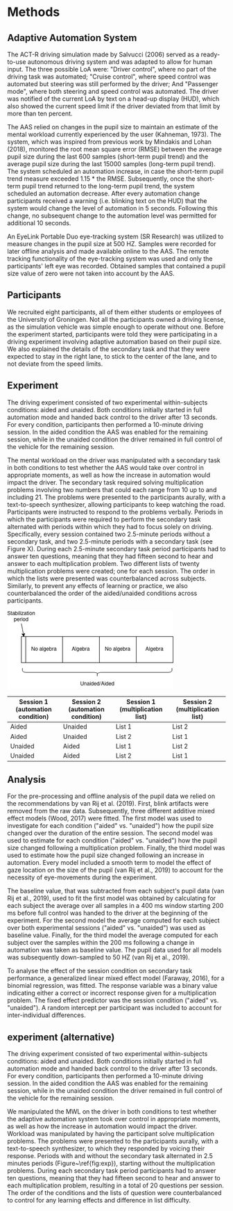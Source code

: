 # Methods

## Adaptive Automation System

The ACT-R driving simulation made by Salvucci (2006) served as a ready-to-use autonomous driving system and was adapted to allow for human input. The three possible LoA were: "Driver control", where no part of the driving task was automated; "Cruise control", where speed control was automated but steering was still performed by the driver; And "Passenger mode", where both steering and speed control was automated. The driver was notified of the current LoA by text on a head-up display (HUD), which also showed the current speed limit if the driver deviated from that limit by more than ten percent.

The AAS relied on changes in the pupil size to maintain an estimate of the mental workload currently experienced by the user (Kahneman, 1973). The system, which was inspired from previous work by Mindakis and Lohan (2018), monitored the root mean square error (RMSE) between the average pupil size during the last 600 samples (short-term pupil trend) and the average pupil size during the last 15000 samples (long-term pupil trend). The system scheduled an automation increase, in case the short-term pupil trend measure exceeded 1.15 * the RMSE. Subsequently, once the short-term pupil trend returned to the long-term pupil trend, the system scheduled an automation decrease. After every automation change participants received a warning (i.e. blinking text on the HUD) that the system would change the level of automation in 5 seconds. Following this change, no subsequent change to the automation level was permitted for additional 10 seconds.

An EyeLink Portable Duo eye-tracking system (SR Research) was utilized to measure changes in the pupil size at 500 HZ. Samples were recorded for later offline analysis and made available online to the AAS. The remote tracking functionality of the eye-tracking system was used and only the participants' left eye was recorded. Obtained samples that contained a pupil size value of zero were not taken into account by the AAS.

## Participants

We recruited eight participants, all of them either students or employees of the University of Groningen. Not all the participants owned a driving license, as the simulation vehicle was simple enough to operate without one. Before the experiment started, participants were told they were participating in a driving experiment involving adaptive automation based on their pupil size. We also explained the details of the secondary task and that they were expected to stay in the right lane, to stick to the center of the lane, and to not deviate from the speed limits.

## Experiment
The driving experiment consisted of two experimental within-subjects conditions: aided and unaided. Both conditions initially started in full automation mode and handed back control to the driver after 13 seconds. For every condition, participants then performed a 10-minute driving session. In the aided condition the AAS was enabled for the remaining session, while in the unaided condition the driver remained in full control of the vehicle for the remaining session.

The mental workload on the driver was manipulated with a secondary task in both conditions to test whether the AAS would take over control in appropriate moments, as well as how the increase in automation would impact the driver. The secondary task required solving multiplication problems involving two numbers that could each range from 10 up to and including 21. The problems were presented to the participants aurally, with a text-to-speech synthesizer, allowing participants to keep watching the road. Participants were instructed to respond to the problems verbally. Periods in which the participants were required to perform the secondary task alternated with periods within which they had to focus solely on driving. Specifically, every session contained two 2.5-minute periods without a secondary task, and two 2.5-minute periods with a secondary task (see Figure X). During each 2.5-minute secondary task period participants had to answer ten questions, meaning that they had fifteen second to hear and answer to each multiplication problem. Two different lists of twenty multiplication problems were created; one for each session. The order in which the lists were presented was counterbalanced across subjects. Similarly, to prevent any effects of learning or practice, we also counterbalanced the order of the aided/unaided conditions across participants.

![experiment set-up](images/experiment_set-up.png "Experiment set-up")


| Session 1 (automation condition) | Session 2 (automation condition) | Session 1 (multiplication list) | Session 2 (multiplication list) |
|----------------------------------|----------------------------------|---------------------------------|---------------------------------|
| Aided                            | Unaided                          | List 1                          | List 2                          |
| Aided                            | Unaided                          | List 2                          | List 1                          |
| Unaided                          | Aided                            | List 1                          | List 2                          |
| Unaided                          | Aided                            | List 2                          | List 1                          |

## Analysis
For the pre-processing and offline analysis of the pupil data we relied on the recommendations by van Rij et al. (2019). First, blink artifacts were removed from the raw data. Subsequently, three different additive mixed effect models (Wood, 2017) were fitted. The first model was used to investigate for each condition ("aided" vs. "unaided") how the pupil size changed over the duration of the entire session. The second model was used to estimate for each condition ("aided" vs. "unaided") how the pupil size changed following a multiplication problem. Finally, the third model was used to estimate how the pupil size changed following an increase in automation. Every model included a smooth term to model the effect of gaze location on the size of the pupil (van Rij et al., 2019) to account for the necessity of eye-movements during the experiment.

The baseline value, that was subtracted from each subject's pupil data (van Rij et al., 2019), used to fit the first model was obtained by calculating for each subject the average over all samples in a 400 ms window starting 200 ms before full control was handed to the driver at the beginning of the experiment. For the second model the average computed for each subject over both experimental sessions ("aided" vs. "unaided") was used as baseline value. Finally, for the third model the average computed for each subject over the samples within the 200 ms following a change in automation was taken as baseline value. The pupil data used for all models was subsequently down-sampled to 50 HZ (van Rij et al., 2019).

To analyse the effect of the session condition on secondary task performance, a generalized linear mixed effect model (Faraway, 2016), for a binomial regression, was fitted. The response variable was a binary value indicating either a correct or incorrect response given for a multiplication problem. The fixed effect predictor was the session condition ("aided" vs. "unaided"). A random intercept per participant was included to account for inter-individual differences.


## experiment (alternative)

The driving experiment consisted of two experimental within-subjects conditions: aided and unaided. Both conditions initially started in full automation mode and handed back control to the driver after 13 seconds. For every condition, participants then performed a 10-minute driving session. In the aided condition the AAS was enabled for the remaining session, while in the unaided condition the driver remained in full control of the vehicle for the remaining session.

We manipulated the MWL on the driver in both conditions to test whether the adaptive automation system took over control in appropriate moments, as well as how the increase in automation would impact the driver. Workload was manipulated by having the participant solve multiplication problems. The problems were presented to the participants aurally, with a text-to-speech synthesizer, to which they responded by voicing their response. Periods with and without the secondary task alternated in 2.5 minutes periods (Figure~\ref{fig:exp}), starting without the multiplication problems. During each secondary task period participants had to answer ten questions, meaning that they had fifteen second to hear and answer to each multiplication problem, resulting in a total of 20 questions per session. The order of the conditions and the lists of question were counterbalanced to control for any learning effects and difference in list difficulty.
